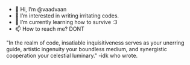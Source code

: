 - 👋 Hi, I’m @vaadvaan
- 👀 I’m interested in writing irritating codes.
- 🌱 I’m currently learning how to survive :3
- 📫 How to reach me? DONT
  
 "In the realm of code, insatiable inquisitiveness serves as your unerring guide, artistic ingenuity your boundless medium, and synergistic cooperation your celestial luminary." -idk who wrote.

<!---
vaadvaan/vaadvaan is a ✨ special ✨ repository because its `README.md` (this file) appears on your GitHub profile.
You can click the Preview link to take a look at your changes.
--->

